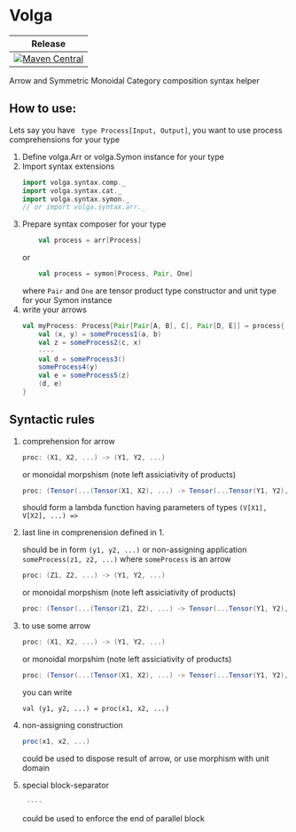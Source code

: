 # Volga

| Release | 
| --- |
| [![Maven Central](https://img.shields.io/maven-central/v/org.manatki/volga-macros_2.13.svg)](https://search.maven.org/search?q=org.manatki.volga) | 

Arrow and Symmetric Monoidal Category composition syntax helper

## How to use:
Lets say you have ` type Process[Input, Output]`, you want to use process comprehensions for your type

1. Define volga.Arr or volga.Symon instance for your type
2. Import syntax extensions
    ```scala
    import volga.syntax.comp._
    import volga.syntax.cat._
    import volga.syntax.symon._ 
    // or import volga.syntax.arr._
    ```
3. Prepare syntax composer for your type
    ```scala
        val process = arr[Process]
    ```
    or
    ```scala
        val process = symon[Process, Pair, One]
    ```
    where `Pair` and `One` are tensor product type constructor and unit type for your Symon instance
4. write your arrows
    ```scala
    val myProcess: Process[Pair[Pair[A, B], C], Pair[D, E]] = process{ (a, b, c) =>
        val (x, y) = someProcess1(a, b)
        val z = someProcess2(c, x)
        ----
        val d = someProcess3()
        someProcess4(y)
        val e = someProcess5(z)
        (d, e)
    }
    ```

## Syntactic rules

1. comprehension for arrow

    ```scala
    proc: (X1, X2, ...) -> (Y1, Y2, ...)
    ```
    or monoidal morpshism (note left assiciativity of products)
    ```scala
    proc: (Tensor(...(Tensor(X1, X2), ...) -> Tensor(...Tensor(Y1, Y2),..)
    ``` 
    should form a lambda function having parameters of types `(V[X1], V[X2], ...) =>`

2. last line in comprenension defined in 1. 

    should be in form `(y1, y2, ...)` 
    or non-assigning application
    `someProcess(z1, z2, ...)` where `someProcess` is an arrow
    ```scala
    proc: (Z1, Z2, ...) -> (Y1, Y2, ...)
    ```
    or monoidal morpshism (note left assiciativity of products)
    ```scala
    proc: (Tensor(...(Tensor(Z1, Z2), ...) -> Tensor(...Tensor(Y1, Y2),..)
    ``` 
  
3. to use some arrow  

    ```scala
    proc: (X1, X2, ...) -> (Y1, Y2, ...)
    ```
    or monoidal morpshim (note left assiciativity of products)
    ```scala
    proc: (Tensor(...(Tensor(X1, X2), ...) -> Tensor(...Tensor(Y1, Y2),..)
    ``` 
    you can write
    ```
    val (y1, y2, ...) = proc(x1, x2, ...)
    ```
  
4. non-assigning construction

    ```scala
    proc(x1, x2, ...)
    ```
    could be used to dispose result of arrow, or use morphism with unit domain

5. special block-separator

    ```scala
     ----
     ```
     could be used to enforce the end of parallel block
